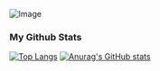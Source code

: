 ![Image](https://raw.githubusercontent.com/Begitdj/Profile/main/image.png)
### My Github Stats
[![Top Langs](https://github-readme-stats.vercel.app/api/top-langs/?username=Begitdj&layout=compact)](https://github.com/anuraghazra/github-readme-stats)
[![Anurag's GitHub stats](https://github-readme-stats.vercel.app/api?username=Begitdj)](https://github.com/anuraghazra/github-readme-stats)

